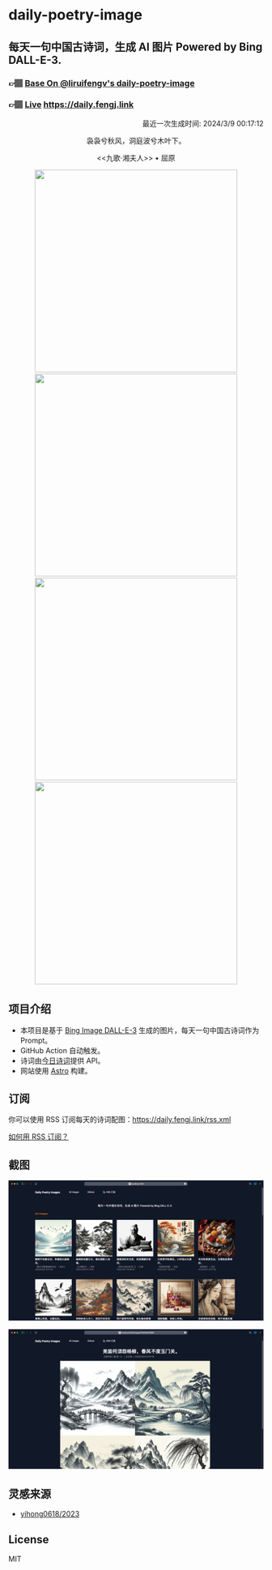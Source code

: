 
# daily-poetry-image

## 每天一句中国古诗词，生成 AI 图片 Powered by Bing DALL-E-3.

### 👉🏽 [Base On @liruifengv's daily-poetry-image](https://github.com/liruifengv/daily-poetry-image)

### 👉🏽 [Live](https://daily.fengj.link) https://daily.fengj.link

<p align="right">
  最近一次生成时间: 2024/3/9 00:17:12
</p>
<p align="center">
袅袅兮秋风，洞庭波兮木叶下。
</p>
<p align="center">
<<九歌·湘夫人>> • 屈原
</p>
<p align="center">
<img src="https://tse2.mm.bing.net/th/id/OIG2.qQVSvIOLGZERloTCP86K" height="400" width="400" />
<img src="https://tse2.mm.bing.net/th/id/OIG2.xbGHAMQKGWL9spzpQLg3" height="400" width="400" />
<img src="https://tse1.mm.bing.net/th/id/OIG2.OJfHdf.hB96V_NQW1BSp" height="400" width="400" />
<img src="https://tse2.mm.bing.net/th/id/OIG2.QljXqbITOsTGPZPyrmuS" height="400" width="400" />
</p>

## 项目介绍

-   本项目是基于 [Bing Image DALL-E-3](https://www.bing.com/images/create) 生成的图片，每天一句中国古诗词作为 Prompt。
-   GitHub Action 自动触发。
-   诗词由[今日诗词](https://www.jinrishici.com/)提供 API。
-   网站使用 [Astro](https://astro.build) 构建。

## 订阅

你可以使用 RSS 订阅每天的诗词配图：https://daily.fengj.link/rss.xml

[如何用 RSS 订阅？](https://zhuanlan.zhihu.com/p/55026716)

## 截图

![图片列表](./screenshots/Snipaste_2023-12-28_21-00-26.png)

![图片详情](./screenshots/Snipaste_2023-12-28_21-00-53.png)

## 灵感来源

-   [yihong0618/2023](https://github.com/yihong0618/2023)

## License

MIT

